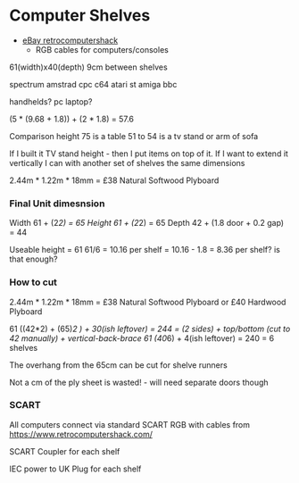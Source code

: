 Computer Shelves
================

* [eBay retrocomputershack](https://www.ebay.co.uk/usr/retrocomputershack)
    * RGB cables for computers/consoles

61(width)x40(depth)
9cm between shelves

spectrum
amstrad cpc
c64
atari st
amiga
bbc

handhelds?
pc laptop?

(5 * (9.68 + 1.8)) + (2 * 1.8) = 57.6

Comparison height
 75 is a table
 51 to 54 is a tv stand or arm of sofa

If I built it TV stand height - then I put items on top of it.
If I want to extend it vertically I can with another set of shelves the same dimensions

2.44m * 1.22m * 18mm = £38 Natural Softwood Plyboard

### Final Unit dimesnsion
Width 61 + (2*2) = 65
Height 61 + (2*2) = 65
Depth 42 + (1.8 door + 0.2 gap) = 44

Useable height = 61
61/6 = 10.16 per shelf = 10.16 - 1.8 = 8.36 per shelf? is that enough?


### How to cut

2.44m * 1.22m * 18mm = £38 Natural Softwood Plyboard or £40 Hardwood Plyboard

61
((42*2) + (65)*2 ) + 30(ish leftover) = 244 = (2 sides) + top/bottom (cut to 42 manually) + vertical-back-brace
61
(40*6) + 4(ish leftover) = 240 = 6 shelves

The overhang from the 65cm can be cut for shelve runners

Not a cm of the ply sheet is wasted! - will need separate doors though

### SCART

All computers connect via standard SCART RGB with cables from https://www.retrocomputershack.com/

SCART Coupler for each shelf

IEC power to UK Plug for each shelf
